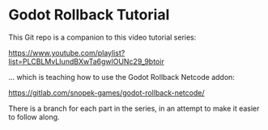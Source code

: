 Godot Rollback Tutorial
=======================

This Git repo is a companion to this video tutorial series:

https://www.youtube.com/playlist?list=PLCBLMvLIundBXwTa6gwlOUNc29_9btoir

... which is teaching how to use the Godot Rollback Netcode addon:

https://gitlab.com/snopek-games/godot-rollback-netcode/

There is a branch for each part in the series, in an attempt to make it easier
to follow along.

